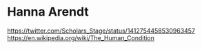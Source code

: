 # Hanna Arendt

https://twitter.com/Scholars_Stage/status/1412754458530963457
https://en.wikipedia.org/wiki/The_Human_Condition